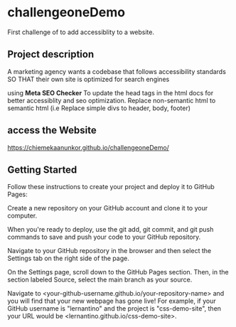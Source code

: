 # challengeoneDemo
First challenge of to add accessiblity to a website.

## Project description
A marketing agency wants a codebase that follows accessibility standards
SO THAT their own site is optimized for search engines

using **Meta SEO Checker**  To update the head tags in the html docs for better accessiblity and seo optimization. 
Replace non-semantic html to semantic html (i.e Replace simple divs to header, body, footer)

## access the Website
https://chiemekaanunkor.github.io/challengeoneDemo/

## Getting Started

Follow these instructions to create your project and deploy it to GitHub Pages:

Create a new repository on your GitHub account and clone it to your computer.

When you're ready to deploy, use the git add, git commit, and git push commands to save and push your code to your GitHub repository.

Navigate to your GitHub repository in the browser and then select the Settings tab on the right side of the page.

On the Settings page, scroll down to the GitHub Pages section. Then, in the section labeled Source, select the main branch as your source.

Navigate to <your-github-username.github.io/your-repository-name> and you will find that your new webpage has gone live! For example, if your GitHub username is "lernantino" and the project is "css-demo-site", then your URL would be <lernantino.github.io/css-demo-site>.





